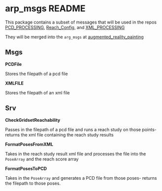 # arp_msgs README

This package contains a subset of messages that will be used in the repos [PCD_PROCESSING](https://github.com/natalieCloud/arp_reach/tree/main/src/arp_resources/arp_reach/pcd_processing),
[Reach_Config](https://github.com/natalieCloud/arp_reach/tree/main/src/arp_resources/arp_reach/reach_config),
and [XML_PROCESSING](https://github.com/natalieCloud/arp_reach/tree/main/src/arp_resources/arp_reach/xml_processing)

They will be merged into the `arg_msgs` at [augmented_reality_painting](https://github.com/OSU-AIMS/augmented-reality-painting)

## Msgs

**PCDFile**

Stores the filepath of a pcd file

**XMLFILE**

Stores the filepath of an xml file

## Srv

**CheckGridsetReachability**

Passes in the filepath of a pcd file and runs a reach study on those points- returns the xml file containing the reach study results

**FormatPosesFromXML**

Takes in the reach study result xml file and processes the file into the `PoseArray` and the reach score array

**FormatPosesToPCD**

Takes in the `PoseArray` and generates a PCD file from those poses- returns the filepath to those poses.
